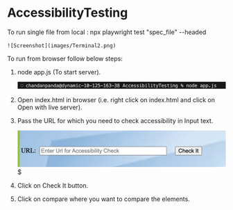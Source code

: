 # AccessibilityTesting
To run single file from local : npx playwright test "spec_file" --headed  

    ![Screenshot](images/Terminal2.png)

To run from browser follow below steps:
1. node app.js  (To start server).

    ![Screenshot](images/Terminal1.png)

2. Open index.html in browser (i.e. right click on index.html and click on Open with live server).
3. Pass the URL for which you need to check accessibility in Input text.

    ![Screenshot](images/InputText.png)
    $
4. Click on Check It button.
5. Click on compare where you want to compare the elements.

